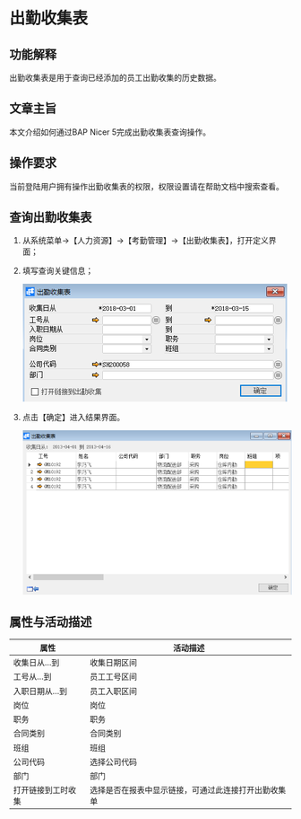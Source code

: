 # 出勤收集表

## 功能解释

出勤收集表是用于查询已经添加的员工出勤收集的历史数据。

## 文章主旨

本文介绍如何通过BAP Nicer 5完成出勤收集表查询操作。

## 操作要求

当前登陆用户拥有操作出勤收集表的权限，权限设置请在帮助文档中搜索查看。

## 查询出勤收集表

1. 从系统菜单->【人力资源】->【考勤管理】->【出勤收集表】，打开定义界面；

2. 填写查询关键信息；

   ![](images/cqsjb1.png)

3. 点击【确定】进入结果界面。

   ![](images/cqsjb2.png)

## 属性与活动描述

| **属性**           | **活动描述**                                         |
| ------------------ | ---------------------------------------------------- |
| 收集日从…到        | 收集日期区间                                         |
| 工号从…到          | 员工工号区间                                         |
| 入职日期从…到      | 员工入职区间                                         |
| 岗位               | 岗位                                                 |
| 职务               | 职务                                                 |
| 合同类别           | 合同类别                                             |
| 班组               | 班组                                                 |
| 公司代码           | 选择公司代码                                         |
| 部门               | 部门                                                 |
| 打开链接到工时收集 | 选择是否在报表中显示链接，可通过此连接打开出勤收集单 |